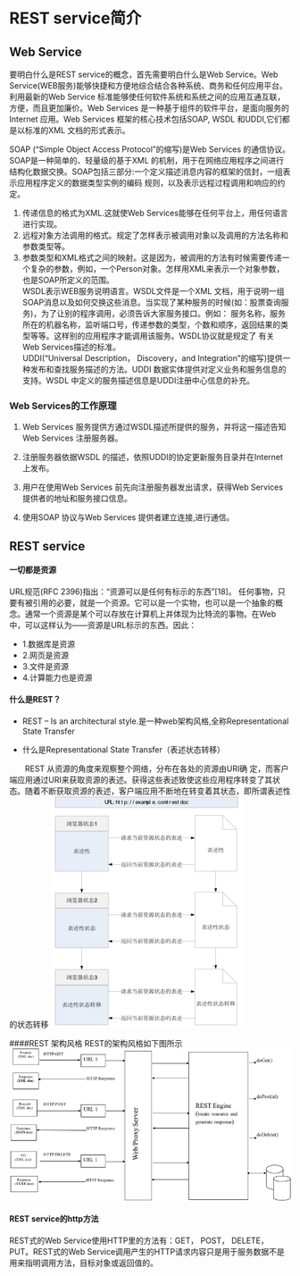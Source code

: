 # REST service简介
## Web Service
要明白什么是REST service的概念，首先需要明白什么是Web Service。Web Service(WEB服务)能够快捷和方便地综合结合各种系统、商务和任何应用平台。利用最新的Web Service 标准能够使任何软件系统和系统之间的应用互通互联，方便，而且更加廉价。Web Services 是一种基于组件的软件平台，是面向服务的Internet 应用。Web Services      框架的核心技术包括SOAP, WSDL 和UDDI,它们都是以标准的XML 文档的形式表示。

SOAP (“Simple Object Access Protocol”的缩写)是Web Services 的通信协议。SOAP是一种简单的、轻量级的基于XML 的机制，用于在网络应用程序之间进行结构化数据交换。SOAP包括三部分:一个定义描述消息内容的框架的信封，一组表示应用程序定义的数据类型实例的编码 规则，以及表示远程过程调用和响应的约定。
1. 传递信息的格式为XML.这就使Web Services能够在任何平台上，用任何语言进行实现。
2. 远程对象方法调用的格式。规定了怎样表示被调用对象以及调用的方法名称和参数类型等。
3. 参数类型和XML格式之间的映射。这是因为，被调用的方法有时候需要传递一个复杂的参数，例如，一个Person对象。怎样用XML来表示一个对象参数，也是SOAP所定义的范围。  
WSDL表示WEB服务说明语言。WSDL文件是一个XML 文档，用于说明一组SOAP消息以及如何交换这些消息。当实现了某种服务的时候(如：股票查询服务)，为了让别的程序调用，必须告诉大家服务接口。例如： 服务名称，服务所在的机器名称，监听端口号，传递参数的类型，个数和顺序，返回结果的类型等等。这样别的应用程序才能调用该服务。WSDL协议就是规定了 有关Web Services描述的标准。  
UDDI(“Universal Description， Discovery，and Integration”的缩写)提供一种发布和查找服务描述的方法。UDDI 数据实体提供对定义业务和服务信息的支持。WSDL 中定义的服务描述信息是UDDI注册中心信息的补充。

### Web Services的工作原理
1. Web Services 服务提供方通过WSDL描述所提供的服务，并将这一描述告知Web Services 注册服务器。

2. 注册服务器依据WSDL 的描述，依照UDDI的协定更新服务目录并在Internet 上发布。

3. 用户在使用Web Services 前先向注册服务器发出请求，获得Web Services 提供者的地址和服务接口信息。

4. 使用SOAP 协议与Web Services 提供者建立连接,进行通信。

## REST service

#### 一切都是资源
URL规范(RFC 2396)指出：“资源可以是任何有标示的东西”[18]。
任何事物，只要有被引用的必要，就是一个资源。它可以是一个实物，也可以是一个抽象的概念。通常一个资源是某个可以存放在计算机上并体现为比特流的事物。在Web中，可以这样认为——资源是URL标示的东西。因此：
- 1.数据库是资源 
- 2.网页是资源
- 3.文件是资源
- 4.计算能力也是资源

#### 什么是REST？
-  REST – Is an architectural style.是一种web架构风格,全称Representational State Transfer 

- 什么是Representational State Transfer（表述状态转移）

&emsp;&emsp;REST 从资源的角度来观察整个网络，分布在各处的资源由URI确 定，而客户端应用通过URI来获取资源的表述。获得这些表述致使这些应用程序转变了其状态。随着不断获取资源的表述，客户端应用不断地在转变着其状态，即所谓表述性的状态转移
![表述状态转移](/assets/调试/rest.png)

####REST 架构风格
REST的架构风格如下图所示
![REST](/assets/调试/rest框架.png)

#### REST service的http方法
REST式的Web Service使用HTTP里的方法有：GET， POST， DELETE， PUT。REST式的Web Service调用产生的HTTP请求内容只是用于服务数据不是用来指明调用方法，目标对象或返回值的。



